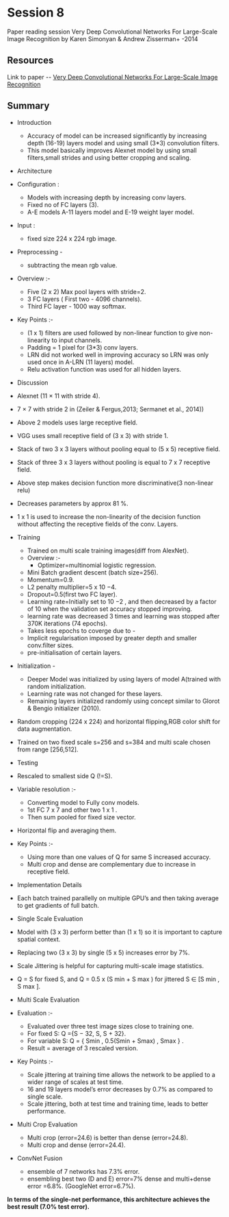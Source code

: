# Session 8
 Paper reading session Very Deep Convolutional Networks For Large-Scale Image Recognition by Karen Simonyan & Andrew Zisserman+ -2014
 ## Resources
 Link to paper -- [Very Deep Convolutional Networks For Large-Scale Image Recognition](https://arxiv.org/pdf/1409.1556.pdf)
 ## Summary
 * Introduction

   * Accuracy of model can be increased significantly by increasing depth (16-19) layers model and using small (3*3) convolution filters.
   * This model basically improves Alexnet model by using small filters,small strides and using better cropping and scaling.

 * Architecture

  * Configuration :
    *  Models with increasing depth by increasing  conv layers.
    *  Fixed no of FC layers (3).
    *  A-E models A-11 layers model and E-19 weight layer model.
  * Input :
    *  fixed size 224 x 224 rgb image.
  * Preprocessing -
    * subtracting the mean rgb value.
  * Overview :-
    * Five (2 x 2) Max pool layers with stride=2.
    * 3 FC layers ( First two - 4096 channels).
    * Third FC layer - 1000 way softmax.
  * Key Points :-
    *  (1 x 1) filters are used followed by non-linear function to give non-linearity to input channels.
    * Padding = 1 pixel for (3*3) conv layers.
    *  LRN did not worked well in improving accuracy so LRN was only used once in A-LRN (11 layers) model.
    *  Relu activation function was used for all hidden layers.


* Discussion

 * Alexnet (11 × 11 with stride 4).
 * 7 × 7 with stride 2 in (Zeiler & Fergus,2013; Sermanet et al., 2014))
 *  Above 2 models uses large receptive field.
 *   VGG uses small receptive field of (3 x 3) with stride 1.
 * Stack of two 3 x 3 layers without pooling equal to (5 x 5) receptive field.
 * Stack of three 3 x 3 layers without pooling is equal to  7 x 7 receptive field.
 * Above step makes decision function more discriminative(3 non-linear relu)
  * Decreases parameters by approx 81 %.
 * 1 x 1 is used to increase the non-linearity of the decision function without affecting the receptive fields of the conv. Layers.


* Training

   * Trained on multi scale training images(diff from AlexNet).
   * Overview :-
     * Optimizer=multinomial logistic regression.
    *  Mini Batch gradient descent (batch size=256).
    *  Momentum=0.9.
    * L2 penalty multiplier=5 x 10 −4.
    *  Dropout=0.5(first two FC layer).
   * Learning rate=Initially set to 10 −2 , and then decreased by a factor of 10 when the validation set accuracy stopped improving.
   * learning rate was decreased 3 times and learning was stopped after 370K iterations (74 epochs).
   * Takes less epochs to coverge due to -
    * Implicit regularisation imposed by greater depth and smaller conv.filter sizes.
    * pre-initialisation of certain layers.

 * Initialization -
   *  Deeper Model was initialized by using layers of model A(trained with random initialization.
    * Learning rate was not changed for these layers.
    * Remaining layers initialized randomly using concept similar to Glorot & Bengio initializer (2010).
  * Random cropping (224 x 224) and horizontal flipping,RGB color shift  for data augmentation.
  * Trained on two fixed scale s=256 and s=384 and multi scale chosen from range [256,512].


* Testing

 *  Rescaled to smallest side Q (!=S).
 * Variable resolution :-
   *   Converting model to Fully conv models.
   *  1st FC 7 x 7 and other two 1 x 1 .
   *  Then sum pooled for fixed size vector.
 * Horizontal flip and averaging them.
 * Key Points :-
   * Using more than one values of Q for same S increased accuracy.
   *  Multi crop and dense are complementary due to increase in receptive field.


* Implementation Details

 * Each batch trained parallelly on multiple GPU’s and then taking average to get gradients of full batch.


* Single  Scale Evaluation

 * Model with (3 x 3) perform better than (1 x 1)  so it is important to capture spatial context.
 * Replacing two (3 x 3) by single (5 x 5)  increases error by 7%.
 * Scale Jittering is helpful for capturing multi-scale image statistics.
 * Q = S for fixed S, and Q = 0.5 x (S min + S max ) for jittered S ∈ [S min , S max ].


 * Multi Scale Evaluation

  * Evaluation :-
    * Evaluated over three test image sizes close to training one.
    * For fixed S: Q ={S − 32, S, S + 32}.
    * For variable S: Q = {  Smin  , 0.5(Smin + Smax)     , Smax    } .
    * Result = average of 3 rescaled version.
  * Key Points :-
    * Scale jittering at training time allows the network to be applied to a wider range of scales at test time.
    * 16 and 19 layers model’s error decreases by 0.7% as compared to single scale.
    * Scale jittering, both at test time and training time, leads to better performance.

* Multi Crop Evaluation

  * Multi crop (error=24.6) is better than dense (error=24.8).
  * Multi crop and dense (error=24.4).


* ConvNet Fusion

    * ensemble of 7 networks has 7.3% error.
    * ensembling best two (D and E)  error=7% dense and multi+dense error =6.8%.
(GoogleNet error=6.7%).

**In terms of the single-net performance, this architecture achieves the best
result (7.0% test error).**
